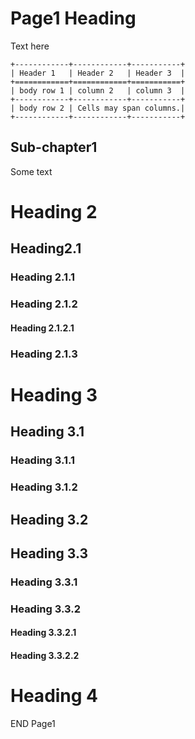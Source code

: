 # Page1 Heading

Text here

```eval_rst
+------------+------------+-----------+ 
| Header 1   | Header 2   | Header 3  | 
+============+============+===========+ 
| body row 1 | column 2   | column 3  | 
+------------+------------+-----------+ 
| body row 2 | Cells may span columns.| 
+------------+------------+-----------+ 
```

## Sub-chapter1

Some text

# Heading 2

## Heading2.1

### Heading 2.1.1

### Heading 2.1.2

#### Heading 2.1.2.1

### Heading 2.1.3

# Heading 3

## Heading 3.1

### Heading 3.1.1

### Heading 3.1.2

## Heading 3.2

## Heading 3.3

### Heading 3.3.1

### Heading 3.3.2

#### Heading 3.3.2.1

#### Heading 3.3.2.2

# Heading 4

END Page1
